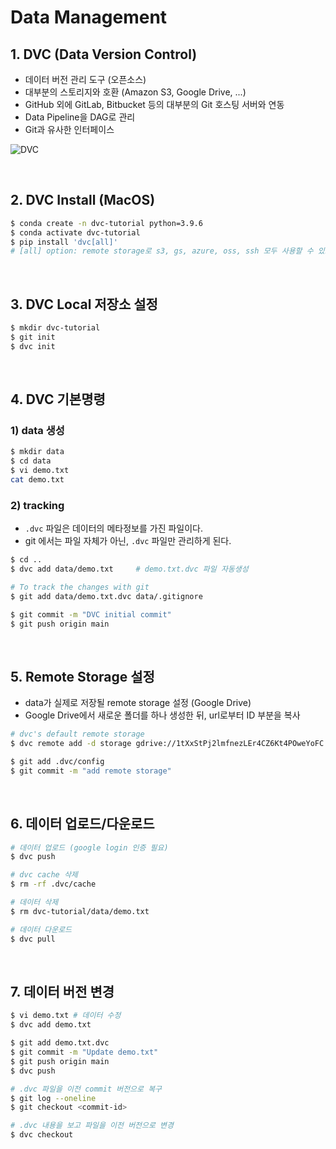 # Data Management

## 1. DVC (Data Version Control)

- 데이터 버전 관리 도구 (오픈소스)
- 대부분의 스토리지와 호환 (Amazon S3, Google Drive, ...)
- GitHub 외에 GitLab, Bitbucket 등의 대부분의 Git 호스팅 서버와 연동
- Data Pipeline을 DAG로 관리
- Git과 유사한 인터페이스

![DVC](https://user-images.githubusercontent.com/64063767/208460661-1f2bdd0e-2e8c-4f3e-92dc-1c6acf3e9370.png)

<br/>

## 2. DVC Install (MacOS)

```bash
$ conda create -n dvc-tutorial python=3.9.6
$ conda activate dvc-tutorial
$ pip install 'dvc[all]'
# [all] option: remote storage로 s3, gs, azure, oss, ssh 모두 사용할 수 있도록 관련 패키지를 함께 설치
```

<br/>

## 3. DVC Local 저장소 설정

```bash
$ mkdir dvc-tutorial
$ git init
$ dvc init
```

<br/>

## 4. DVC 기본명령

### 1) data 생성

```bash
$ mkdir data
$ cd data
$ vi demo.txt
cat demo.txt
```

### 2) tracking

- `.dvc` 파일은 데이터의 메타정보를 가진 파일이다.
- git 에서는 파일 자체가 아닌, `.dvc` 파일만 관리하게 된다.

```bash
$ cd ..
$ dvc add data/demo.txt 	# demo.txt.dvc 파일 자동생성

# To track the changes with git
$ git add data/demo.txt.dvc data/.gitignore

$ git commit -m "DVC initial commit"
$ git push origin main
```

<br/>

## 5. Remote Storage 설정

- data가 실제로 저장될 remote storage 설정 (Google Drive)
- Google Drive에서 새로운 폴더를 하나 생성한 뒤, url로부터 ID 부분을 복사

```bash
# dvc's default remote storage
$ dvc remote add -d storage gdrive://1tXxStPj2lmfnezLEr4CZ6Kt4POweYoFC

$ git add .dvc/config
$ git commit -m "add remote storage"
```

<br/>

## 6. 데이터 업로드/다운로드

```bash
# 데이터 업로드 (google login 인증 필요)
$ dvc push

# dvc cache 삭제
$ rm -rf .dvc/cache

# 데이터 삭제
$ rm dvc-tutorial/data/demo.txt

# 데이터 다운로드
$ dvc pull
```

<br/>

## 7. 데이터 버전 변경

```bash
$ vi demo.txt # 데이터 수정
$ dvc add demo.txt

$ git add demo.txt.dvc
$ git commit -m "Update demo.txt"
$ git push origin main
$ dvc push

# .dvc 파일을 이전 commit 버전으로 복구
$ git log --oneline
$ git checkout <commit-id>

# .dvc 내용을 보고 파일을 이전 버전으로 변경
$ dvc checkout
```